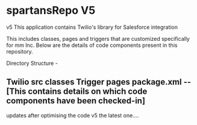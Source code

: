 spartansRepo V5
============

v5 This application contains Twilio's library for Salesforce integration

This includes classes, pages and triggers that are customized specifically for mm Inc.
Below are the details of code components present in this repository. 

Directory Structure -

Twilio src
	classes
	Trigger
	pages
	package.xml -- [This contains details on which code components have been checked-in]
-------------------------------------------

updates after optimising the code v5 the latest one....